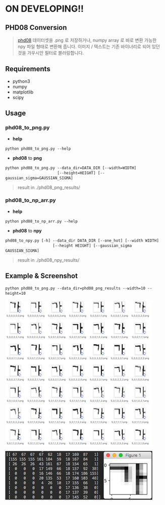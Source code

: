# **ON DEVELOPING!!**


## PHD08 Conversion

> [phd08](https://www.dropbox.com/s/69cwkkqt4m1xl55/phd08.alz?dl=0) 
데이터셋을 .png 로 저장하거나, numpy array 로 바로 변환 가능한 npy 파일 형태로 변환해 줍니다. 
이미지 / 텍스트는 기존 바이너리로 되어 있던 것을 가우시안 필터로 블러링합니다.

## Requirements
- python3
- numpy
- matplotlib
- scipy

## Usage
### phd08_to_png.py
- **help**
```
python phd08_to_png.py --help
```

- **phd08** to **png**
```
python phd08_to_png.py --data_dir=DATA_DIR [--width=WIDTH] 
                       [--height=HEIGHT] [--gaussian_sigma=GAUSSIAN_SIGMA]  
```
> result in ./phd08_png_results/

### phd08_to_np_arr.py
- **help**
```
python phd08_to_np_arr.py --help
```

- **phd08** to **npy**
```
phd08_to_npy.py [-h] --data_dir DATA_DIR [--one_hot] [--width WIDTH]
                     [--height HEIGHT] [--gaussian_sigma GAUSSIAN_SIGMA]
```
> result in ./phd08_npy_results/

## Example & Screenshot
```
python phd08_to_png.py --data_dir=phd08_png_results --width=10 --height=10
```
![screenshot1](./images/screenshot_1.png)

![screenshot2](./images/screenshot_2.png)